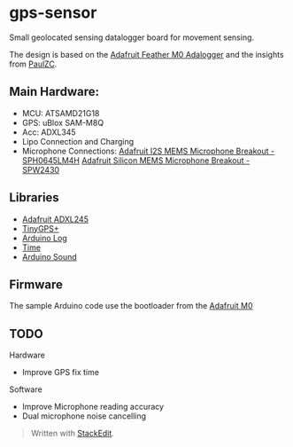 # gps-sensor

Small geolocated sensing datalogger board for movement sensing.

The design is based on the [Adafruit Feather M0 Adalogger](https://www.adafruit.com/product/2796) and the insights from [PaulZC](https://github.com/PaulZC).

## Main Hardware:

 - MCU: ATSAMD21G18 
 - GPS: uBlox SAM-M8Q 
 - Acc: ADXL345
 - Lipo Connection and Charging
 - Microphone Connections:
[Adafruit I2S MEMS Microphone Breakout - SPH0645LM4H](https://www.adafruit.com/product/3421)
[Adafruit Silicon MEMS Microphone Breakout - SPW2430](https://www.adafruit.com/product/2716)

## Libraries

 - [Adafruit ADXL245](https://learn.adafruit.com/adxl345-digital-accelerometer/overview)
 - [TinyGPS+](https://github.com/mikalhart/TinyGPSPlus)
 - [Arduino Log](https://github.com/thijse/Arduino-Log)
 - [Time](https://github.com/PaulStoffregen/Time)
 - [Arduino Sound](https://github.com/arduino-libraries/ArduinoSound)

## Firmware
The sample Arduino code use the bootloader from the  [Adafruit M0](https://learn.adafruit.com/compiling-m0-atsamd21-bootloader/compile)

## TODO
Hardware
 - Improve GPS fix time

Software
 - Improve Microphone reading accuracy
 - Dual microphone noise cancelling

> Written with [StackEdit](https://stackedit.io/).

<!--stackedit_data:
eyJoaXN0b3J5IjpbLTE0ODEyNjQ0NTksLTEwNjQ0NzYzNzgsLT
E5NTU5NTM1NTFdfQ==
-->